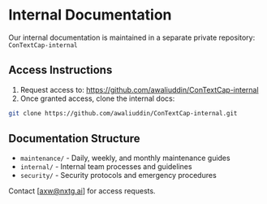 # Internal Documentation

Our internal documentation is maintained in a separate private repository:
`ConTextCap-internal`

## Access Instructions

1. Request access to: https://github.com/awaliuddin/ConTextCap-internal
2. Once granted access, clone the internal docs:
```bash
git clone https://github.com/awaliuddin/ConTextCap-internal.git
```

## Documentation Structure
- `maintenance/` - Daily, weekly, and monthly maintenance guides
- `internal/` - Internal team processes and guidelines
- `security/` - Security protocols and emergency procedures

Contact [axw@nxtg.ai] for access requests.
